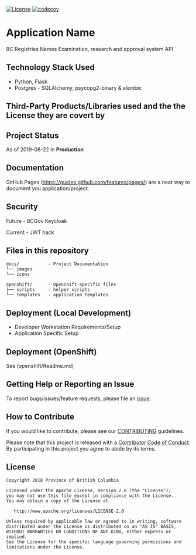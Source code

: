 
[![License](https://img.shields.io/badge/License-Apache%202.0-blue.svg)](LICENSE)
[![codecov](https://codecov.io/gh/bcgov/lear/branch/master/graph/badge.svg?flag=legalapi)](https://codecov.io/gh/bcgov/lear/tree/master/legal-api)

# Application Name

BC Registries Names Examination, research and approval system API

## Technology Stack Used
* Python, Flask
* Postgres -  SQLAlchemy, psycopg2-binary & alembic

## Third-Party Products/Libraries used and the the License they are covert by

## Project Status
As of 2019-08-22 in **Production**

## Documentation

GitHub Pages (https://guides.github.com/features/pages/) are a neat way to document you application/project.

## Security

Future - BCGov Keycloak

Current - JWT hack

## Files in this repository

```
docs/           - Project Documentation
└── images
└── icons

openshift/      - OpenShift-specific files
├── scripts     - helper scripts
└── templates   - application templates
```

## Deployment (Local Development)

* Developer Workstation Requirements/Setup
* Application Specific Setup

## Deployment (OpenShift)

See (openshift/Readme.md)

## Getting Help or Reporting an Issue

To report bugs/issues/feature requests, please file an [issue](../../issues).

## How to Contribute

If you would like to contribute, please see our [CONTRIBUTING](./CONTRIBUTING.md) guidelines.

Please note that this project is released with a [Contributor Code of Conduct](./CODE_OF_CONDUCT.md).
By participating in this project you agree to abide by its terms.

## License

    Copyright 2018 Province of British Columbia

    Licensed under the Apache License, Version 2.0 (the "License");
    you may not use this file except in compliance with the License.
    You may obtain a copy of the License at

       http://www.apache.org/licenses/LICENSE-2.0

    Unless required by applicable law or agreed to in writing, software
    distributed under the License is distributed on an "AS IS" BASIS,
    WITHOUT WARRANTIES OR CONDITIONS OF ANY KIND, either express or implied.
    See the License for the specific language governing permissions and
    limitations under the License.

